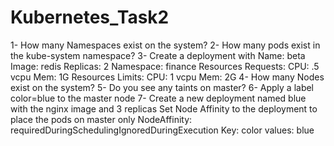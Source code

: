 # Kubernetes_Task2
1- How many Namespaces exist on the system?
2- How many pods exist in the kube-system namespace?
3- Create a deployment with
Name: beta
Image: redis
Replicas: 2
Namespace: finance
Resources Requests:
CPU: .5 vcpu
Mem: 1G
Resources Limits:
CPU: 1 vcpu
Mem: 2G
4- How many Nodes exist on the system?
5- Do you see any taints on master?
6- Apply a label color=blue to the master node
7- Create a new deployment named blue with the nginx image and 3 replicas
Set Node Affinity to the deployment to place the pods on master only
NodeAffinity: requiredDuringSchedulingIgnoredDuringExecution
Key: color
values: blue
